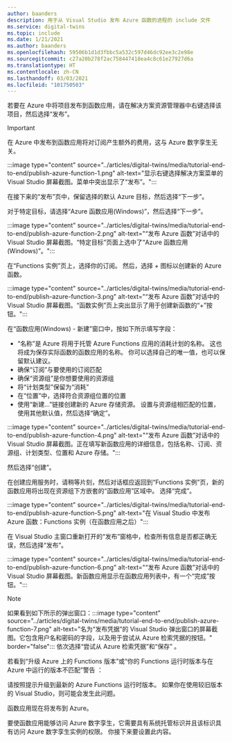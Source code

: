 ```yaml
---
author: baanders
description: 用于从 Visual Studio 发布 Azure 函数的进程的 include 文件
ms.service: digital-twins
ms.topic: include
ms.date: 1/21/2021
ms.author: baanders
ms.openlocfilehash: 59506b1d1d3fbbc5a532c597d46dc92ee3c2e98e
ms.sourcegitcommit: c27a20b278f2ac758447418ea4c8c61e27927d6a
ms.translationtype: HT
ms.contentlocale: zh-CN
ms.lasthandoff: 03/03/2021
ms.locfileid: "101750503"
---
```

若要在 Azure 中将项目发布到函数应用，请在解决方案资源管理器中右键选择该项目，然后选择“发布”。

> [!IMPORTANT] 
> 在 Azure 中发布到函数应用将对订阅产生额外的费用，这与 Azure 数字孪生无关。

:::image type="content" source="../articles/digital-twins/media/tutorial-end-to-end/publish-azure-function-1.png" alt-text="显示右键选择解决方案菜单的 Visual Studio 屏幕截图。菜单中突出显示了“发布”。":::

在接下来的“发布”页中，保留选择的默认 Azure 目标，然后选择“下一步”。 

对于特定目标，请选择“Azure 函数应用(Windows)”，然后选择“下一步”。

:::image type="content" source="../articles/digital-twins/media/tutorial-end-to-end/publish-azure-function-2.png" alt-text="“发布 Azure 函数”对话中的 Visual Studio 屏幕截图。“特定目标”页面上选中了“Azure 函数应用(Windows)”。":::

在“Functions 实例”页上，选择你的订阅。 然后，选择 *+* 图标以创建新的 Azure 函数。

:::image type="content" source="../articles/digital-twins/media/tutorial-end-to-end/publish-azure-function-3.png" alt-text="“发布 Azure 函数”对话中的 Visual Studio 屏幕截图。“函数实例”页上突出显示了用于创建新函数的“+”按钮。":::

在“函数应用(Windows) - 新建”窗口中，按如下所示填写字段：
* “名称”是 Azure 将用于托管 Azure Functions 应用的消耗计划的名称。 这也将成为保存实际函数的函数应用的名称。 你可以选择自己的唯一值，也可以保留默认建议。
* 确保“订阅”与要使用的订阅匹配 
* 确保“资源组”是你想要使用的资源组
* 将“计划类型”保留为“消耗”
* 在“位置”中，选择符合资源组位置的位置
* 使用“新建…”链接创建新的 Azure 存储资源。 设置与资源组相匹配的位置，使用其他默认值，然后选择“确定”。

:::image type="content" source="../articles/digital-twins/media/tutorial-end-to-end/publish-azure-function-4.png" alt-text="“发布 Azure 函数”对话中的 Visual Studio 屏幕截图。正在填写新函数应用的详细信息，包括名称、订阅、资源组、计划类型、位置和 Azure 存储。":::

然后选择“创建”。

在创建应用服务时，请稍等片刻，然后对话框应返回到“Functions 实例”页，新的函数应用将出现在资源组下方嵌套的“函数应用”区域中。 选择“完成”。

:::image type="content" source="../articles/digital-twins/media/tutorial-end-to-end/publish-azure-function-5.png" alt-text="在 Visual Studio 中发布 Azure 函数：Functions 实例（在函数应用之后）":::

在 Visual Studio 主窗口重新打开的“发布”窗格中，检查所有信息是否都正确无误，然后选择“发布”。

:::image type="content" source="../articles/digital-twins/media/tutorial-end-to-end/publish-azure-function-6.png" alt-text="“发布 Azure 函数”对话中的 Visual Studio 屏幕截图。新函数应用显示在函数应用列表中，有一个“完成”按钮。":::

> [!NOTE]
> 如果看到如下所示的弹出窗口：:::image type="content" source="../articles/digital-twins/media/tutorial-end-to-end/publish-azure-function-7.png" alt-text="名为“发布凭据”的 Visual Studio 弹出窗口的屏幕截图。它包含用户名和密码的字段，以及用于尝试从 Azure 检索凭据的按钮。" border="false":::
> 依次选择“尝试从 Azure 检索凭据”和“保存” 。
>
> 若看到“升级 Azure 上的 Functions 版本”或“你的 Functions 运行时版本与在 Azure 中运行的版本不匹配”警告 ：
>
> 请按照提示升级到最新的 Azure Functions 运行时版本。 如果你在使用较旧版本的 Visual Studio，则可能会发生此问题。

函数应用现在将发布到 Azure。 

要使函数应用能够访问 Azure 数字孪生，它需要具有系统托管标识并且该标识具有访问 Azure 数字孪生实例的权限。 你接下来要设置此内容。
